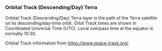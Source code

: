 ### Orbital Track (Descending/Day) Terra
Orbital Track (Descending/Day) Terra layer is the path of the Terra satellite on its descending/day-time orbit. Orbit Track times are shown in Coordinated Universal Time (UTC). Local overpass time at the equator is normally 10:30.

Orbital Track information from <https://www.space-track.org/>.
